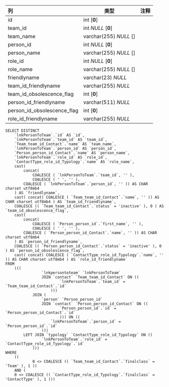 | 列                          | 类型                   | 注释 |
| :-------------------------- | ---------------------- | ---- |
| id                          | int [**0**]            |      |
| team_id                     | int *NULL* [**0**]     |      |
| team_name                   | varchar(255) *NULL* [] |      |
| person_id                   | int *NULL* [**0**]     |      |
| person_name                 | varchar(255) *NULL* [] |      |
| role_id                     | int *NULL* [**0**]     |      |
| role_name                   | varchar(255) *NULL* [] |      |
| friendlyname                | varchar(23) *NULL*     |      |
| team_id_friendlyname        | varchar(255) *NULL*    |      |
| team_id_obsolescence_flag   | int [**0**]            |      |
| person_id_friendlyname      | varchar(511) *NULL*    |      |
| person_id_obsolescence_flag | int [**0**]            |      |
| role_id_friendlyname        | varchar(255) *NULL*    |      |

```
SELECT DISTINCT
	`lnkPersonToTeam`.`id` AS `id`,
	`lnkPersonToTeam`.`team_id` AS `team_id`,
	`Team_team_id_Contact`.`name` AS `team_name`,
	`lnkPersonToTeam`.`person_id` AS `person_id`,
	`Person_person_id_Contact`.`name` AS `person_name`,
	`lnkPersonToTeam`.`role_id` AS `role_id`,
	`ContactType_role_id_Typology`.`name` AS `role_name`,
	cast(
		concat(
			COALESCE ( `lnkPersonToTeam`.`team_id`, '' ),
			COALESCE ( ' ', '' ),
		COALESCE ( `lnkPersonToTeam`.`person_id`, '' )) AS CHAR charset utf8mb4 
	) AS `friendlyname`,
	cast( concat( COALESCE ( `Team_team_id_Contact`.`name`, '' )) AS CHAR charset utf8mb4 ) AS `team_id_friendlyname`,
	COALESCE (( `Team_team_id_Contact`.`status` = 'inactive' ), 0 ) AS `team_id_obsolescence_flag`,
	cast(
		concat(
			COALESCE ( `Person_person_id`.`first_name`, '' ),
			COALESCE ( ' ', '' ),
		COALESCE ( `Person_person_id_Contact`.`name`, '' )) AS CHAR charset utf8mb4 
	) AS `person_id_friendlyname`,
	COALESCE (( `Person_person_id_Contact`.`status` = 'inactive' ), 0 ) AS `person_id_obsolescence_flag`,
	cast( concat( COALESCE ( `ContactType_role_id_Typology`.`name`, '' )) AS CHAR charset utf8mb4 ) AS `role_id_friendlyname` 
FROM
	(((
				`lnkpersontoteam` `lnkPersonToTeam`
				JOIN `contact` `Team_team_id_Contact` ON ((
						`lnkPersonToTeam`.`team_id` = `Team_team_id_Contact`.`id` 
					)))
			JOIN (
				`person` `Person_person_id`
				JOIN `contact` `Person_person_id_Contact` ON ((
						`Person_person_id`.`id` = `Person_person_id_Contact`.`id` 
						))) ON ((
					`lnkPersonToTeam`.`person_id` = `Person_person_id`.`id` 
				)))
		LEFT JOIN `typology` `ContactType_role_id_Typology` ON ((
				`lnkPersonToTeam`.`role_id` = `ContactType_role_id_Typology`.`id` 
			))) 
WHERE
	((
			0 <> COALESCE (( `Team_team_id_Contact`.`finalclass` = 'Team' ), 1 )) 
	AND (
	0 <> COALESCE (( `ContactType_role_id_Typology`.`finalclass` = 'ContactType' ), 1 )))
```


